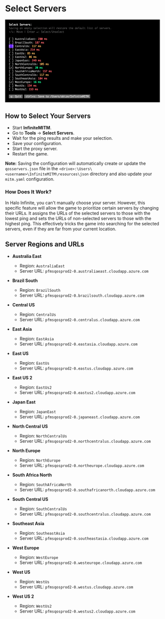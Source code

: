 # Select Servers

<p align="center">
    <img alt="InfiniteMITM - Select Servers" title="InfiniteMITM - Select Servers" src="/assets/docs/select-servers-preview-1.jpg?v=1" />
</p>

## How to Select Your Servers

-   Start **InfiniteMITM**.
-   Go to **Tools** → **Select Servers**.
-   Wait for the ping results and make your selection.
-   Save your configuration.
-   Start the proxy server.
-   Restart the game.

**Note:** Saving the configuration will automatically create or update the `qosservers.json` file in the `<drive>:\Users\<username>\InfiniteMITM\resources\json` directory and also update your `mitm.yaml` configuration.

### How Does It Work?

In Halo Infinite, you can't manually choose your server. However, this specific feature will allow the game to prioritize certain servers by changing their URLs. It assigns the URLs of the selected servers to those with the lowest ping and sets the URLs of non-selected servers to those with the highest ping. This effectively tricks the game into searching for the selected servers, even if they are far from your current location.

## Server Regions and URLs

- **Australia East**
  - Region: `AustraliaEast`
  - Server URL: `pfmsqosprod2-0.australiaeast.cloudapp.azure.com`

- **Brazil South**
  - Region: `BrazilSouth`
  - Server URL: `pfmsqosprod2-0.brazilsouth.cloudapp.azure.com`

- **Central US**
  - Region: `CentralUs`
  - Server URL: `pfmsqosprod2-0.centralus.cloudapp.azure.com`

- **East Asia**
  - Region: `EastAsia`
  - Server URL: `pfmsqosprod2-0.eastasia.cloudapp.azure.com`

- **East US**
  - Region: `EastUs`
  - Server URL: `pfmsqosprod2-0.eastus.cloudapp.azure.com`

- **East US 2**
  - Region: `EastUs2`
  - Server URL: `pfmsqosprod2-0.eastus2.cloudapp.azure.com`

- **Japan East**
  - Region: `JapanEast`
  - Server URL: `pfmsqosprod2-0.japaneast.cloudapp.azure.com`

- **North Central US**
  - Region: `NorthCentralUs`
  - Server URL: `pfmsqosprod2-0.northcentralus.cloudapp.azure.com`

- **North Europe**
  - Region: `NorthEurope`
  - Server URL: `pfmsqosprod2-0.northeurope.cloudapp.azure.com`

- **South Africa North**
  - Region: `SouthAfricaNorth`
  - Server URL: `pfmsqosprod2-0.southafricanorth.cloudapp.azure.com`

- **South Central US**
  - Region: `SouthCentralUs`
  - Server URL: `pfmsqosprod2-0.southcentralus.cloudapp.azure.com`

- **Southeast Asia**
  - Region: `SoutheastAsia`
  - Server URL: `pfmsqosprod2-0.southeastasia.cloudapp.azure.com`

- **West Europe**
  - Region: `WestEurope`
  - Server URL: `pfmsqosprod2-0.westeurope.cloudapp.azure.com`

- **West US**
  - Region: `WestUs`
  - Server URL: `pfmsqosprod2-0.westus.cloudapp.azure.com`

- **West US 2**
  - Region: `WestUs2`
  - Server URL: `pfmsqosprod2-0.westus2.cloudapp.azure.com`
